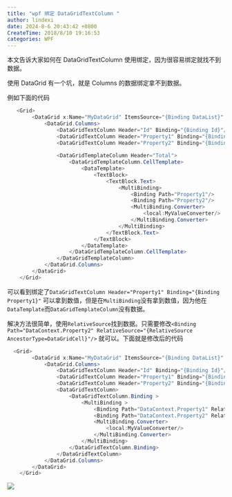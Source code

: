 ```yaml
---
title: "wpf 绑定 DataGridTextColumn "
author: lindexi
date: 2024-8-6 20:43:42 +0800
CreateTime: 2018/8/10 19:16:53
categories: WPF
---
```


本文告诉大家如何在 DataGridTextColumn 使用绑定，因为很容易绑定就找不到数据。

<!--more-->


<!-- CreateTime:2018/8/10 19:16:53 -->


<!-- csdn -->

使用 DataGrid 有一个坑，就是 Columns 的数据绑定拿不到数据。

例如下面的代码

```csharp
   <Grid>
        <DataGrid x:Name="MyDataGrid" ItemsSource="{Binding DataList}" AutoGenerateColumns="False">
            <DataGrid.Columns>
                <DataGridTextColumn Header="Id" Binding="{Binding Id}"/>
                <DataGridTextColumn Header="Property1" Binding="{Binding Property1}"/>
                <DataGridTextColumn Header="Property2" Binding="{Binding Property2}"/>
          
                <DataGridTemplateColumn Header="Total">
                    <DataGridTemplateColumn.CellTemplate>
                        <DataTemplate>
                            <TextBlock>
                                <TextBlock.Text>
                                    <MultiBinding>
                                        <Binding Path="Property1"/>
                                        <Binding Path="Property2"/>
                                        <MultiBinding.Converter>
                                            <local:MyValueConverter/>
                                        </MultiBinding.Converter>
                                    </MultiBinding>
                                </TextBlock.Text>
                            </TextBlock>
                        </DataTemplate>
                    </DataGridTemplateColumn.CellTemplate>
                </DataGridTemplateColumn>
            </DataGrid.Columns>
        </DataGrid>
    </Grid>
```

可以看到绑定了`DataGridTextColumn Header="Property1" Binding="{Binding Property1}"` 可以拿到数值，但是在`MultiBinding`没有拿到数值，因为他在`DataTemplate`而`DataGridTemplateColumn`没有数据。

解决方法很简单，使用`RelativeSource`找到数据。只需要修改`<Binding Path="DataContext.Property2" RelativeSource="{RelativeSource AncestorType=DataGridCell}"/>` 就可以。下面就是修改后的代码

```csharp
  <Grid>
        <DataGrid x:Name="MyDataGrid" ItemsSource="{Binding DataList}" AutoGenerateColumns="False">
            <DataGrid.Columns>
                <DataGridTextColumn Header="Id" Binding="{Binding Id}"/>
                <DataGridTextColumn Header="Property1" Binding="{Binding Property1}"/>
                <DataGridTextColumn Header="Property2" Binding="{Binding Property2}"/>
                <DataGridTextColumn>
                    <DataGridTextColumn.Binding >
                        <MultiBinding >
                            <Binding Path="DataContext.Property1" RelativeSource="{RelativeSource AncestorType=DataGridCell}"/>
                            <Binding Path="DataContext.Property2" RelativeSource="{RelativeSource AncestorType=DataGridCell}"/>
                            <MultiBinding.Converter>
                                <local:MyValueConverter/>
                            </MultiBinding.Converter>
                        </MultiBinding>
                    </DataGridTextColumn.Binding>
                </DataGridTextColumn>
            </DataGrid.Columns>
        </DataGrid>
    </Grid>
```

![](http://cdn.lindexi.site/34fdad35-5dfe-a75b-2b4b-8c5e313038e2%2F20171019115957.jpg)

